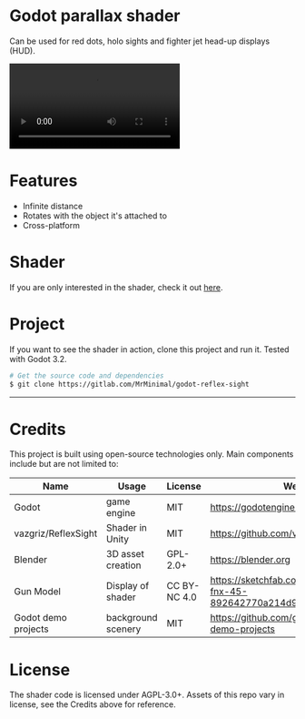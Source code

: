 # Godot parallax shader
Can be used for red dots, holo sights and fighter jet head-up displays (HUD).

![](.gitlab/reflex.webm)

# Features
* Infinite distance
* Rotates with the object it's attached to
* Cross-platform

# Shader
If you are only interested in the shader, check it out [here][shader-link].

# Project
If you want to see the shader in action, clone this project and run it. Tested with Godot 3.2.
```bash
# Get the source code and dependencies
$ git clone https://gitlab.com/MrMinimal/godot-reflex-sight
```

---

# Credits
This project is built using open-source technologies only.
Main components include but are not limited to:

| **Name**  | **Usage**         | **License** | **Website** | **Credit** |
|-----------|-------------------|-------------|-------------|-------------|
| Godot     | game engine       | MIT         | https://godotengine.org | - |
| vazgriz/ReflexSight     | Shader in Unity       | MIT         | https://github.com/vazgriz/ReflexSight | https://github.com/vazgriz |
| Blender   | 3D asset creation | GPL-2.0+    | https://blender.org | - |
| Gun Model  | Display of shader | CC BY-NC 4.0 | https://sketchfab.com/3d-models/fn-fnx-45-892642770a214d9da06b57a68827175f | https://sketchfab.com/Lagzor |
| Godot demo projects     | background scenery       | MIT         | https://github.com/godotengine/godot-demo-projects | - |

# License
The shader code is licensed under AGPL-3.0+.
Assets of this repo vary in license, see the Credits above for reference.

[shader-link]: https://gitlab.com/MrMinimal/godot-reflex-sight/-/blob/master/shader/HudShader.shader


